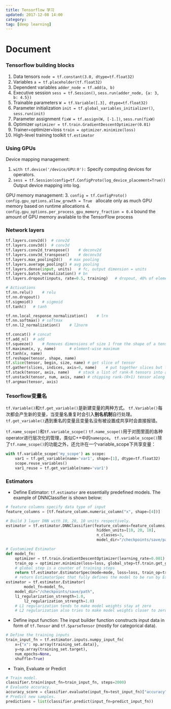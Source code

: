 ```yaml
---
title: Tensorflow 学习
updated: 2017-12-08 14:00
category: 
tag: [deep learning]
---
```


# Document


### Tensorflow building blocks

1. Data tensors `node = tf.constant(3.0, dtype=tf.float32)`
3. Variables `a = tf.placeholder(tf.float32)`
2. Dependent variables `adder_node = tf.add(a, b)`
4. Executive session `sess = tf.Session()`, `sess.run(adder_node, {a: 3, b: 4.5})`
5. Trainable parameters `W = tf.Variable([.3], dtype=tf.float32)`
6. Parameter initialization `init = tf.global_variables_initializer()`, `sess.run(init)`
7. Parameter assignment `fixW = tf.assign(W, [-1.])`, `sess.run(fixW)`
8. Optimizer `optimizer = tf.train.GradientDescentOptimizer(0.01)`
9. Trainer=optimizer+loss `train = optimizer.minimize(loss)`
10. High-level training toolkit `tf.estimator`

### Using GPUs

Device mapping management:
1. `with tf.device('/device/GPU:0'):` Specify computing devices for operators.
2. `sess = tf.Session(config=tf.ConfigProto(log_device_placement=True))
` Output device mapping into log.

GPU memory management:
3. `config = tf.ConfigProto() config.gpu_options.allow_growth = True `
allocate only as much GPU memory based on runtime allocations
4. `config.gpu_options.per_process_gpu_memory_fraction = 0.4` bound the amount of GPU memory available to the TensorFlow process

### Network layers

```python
tf.layers.conv2d()	# conv2d
tf.layers.conv3d()	# conv3d
tf.layers.conv2d_transpose()	# deconv2d
tf.layers.conv3d_transpose()	# deconv3d
tf.layers.max_pooling2d()	# max pooling
tf.layers.average_pooling()	# avg pooling
tf.layers.dense(input, units)	# fc, output dimension = units
tf.layers.batch_normalization()	# bn
tf.layers.dropout(inputs, rate=0.5, training)	# dropout, 40% of elements are dropped out only in training mode

# Activations
tf.nn.relu()	# relu
tf.nn.dropout()
tf.sigmoid()	# sigmoid
tf.tanh()	# tanh

tf.nn.local_response_normalization()	# lrn
tf.nn.softmax()	# softmax
tf.nn.l2_normalization()	# l2norm

tf.concat()	# concat
tf.add_n()	# add
tf.squeeze()	# Removes dimensions of size 1 from the shape of a tensor
tf.maximum(x, y, name)		# element-wise maximum
tf.tanh(x, name)
tf.reshape(tensor, shape, name)
tf.slice(tensor, begin, size, name)	# get slice of tensor
tf.gather(slices, indices, axis=0, name)	# put together slices but follow the order of indices
tf.stack(tensor, axis, name)	# stack a list of rank-R tensors into a rank-(R+1) one
tf.unstack(tensor, num, axis, name)	# chipping rank-(R+1) tensor along axis into a amount of num rank-R tensors
tf.argmax(tensor, axis)
```

### Tesorflow变量名
`tf.Variable()`和`tf.get_variable()`是新建变量的两种方式。
`tf.Variable()`每次都会产生新的变量，当变量名重复时会引入**别名机制**自行处理。
`tf.get_variable()`遇到重名的变量且变量名没有被设置成共享时会直接报错。

`tf.name_scope()`和`tf.variable_scope()`
`tf.name_scope()`用于对图里面的各种operator进行层次化的管理，类似C++中的`namespce`。
`tf.variable_scope()`除了`tf.name_scope()`的功能之外，还允许在一个variable_scope下共享变量：
```python
with tf.variable_scope('my_scope') as scope:
	var1 = tf.get_variable(name='var1', shape=[1], dtype=tf.float32)
	scope.reuse_variables()
	var1_reuse = tf.get_variable(name='var1')
```

### Estimators
* Define Estimator: `tf.estimator` are essentially predefined models. The example of DNNClassifier is shown below:

```python
# feature columns specify data type of input
feature_columns = [tf.feature_column.numeric_column("x", shape=[4])]

# Build 3 layer DNN with 10, 20, 10 units respectively.
estimator = tf.estimator.DNNClassifier(feature_columns=feature_columns,
                                        hidden_units=[10, 20, 10],
                                        n_classes=3,
                                        model_dir="/checkpoints/save/path")

# Customized Estimator
def model_fn:
	optimizer = tf.train.GradientDescentOptimizer(learning_rate=0.001)
	train_op = optimizer.minimize(loss=loss, global_step=tf.train.get_global_step())
	# global_step is a counter of training steps
	return tf.estimator.EstimatorSpec(mode=mode, loss=loss, train_op=train_op)
	# return EstimatorSpec that fully defines the model to be run by Estimator
estimator = tf.estimator.Estimator(
    	model_fn=model_fn, 
	model_dir="/checkpoints/save/path",
	l1_regularization_strength=1.0,
        l2_regularization_strength=1.0)
	# L1 regularization tends to make model weights stay at zero
	# L2 regularization also tries to make model weights closer to zero but not necessarily zero
```

* Define input function: The input builder function constructs input data in form of `tf.Tensor` and `tf.SparseTensor` (mostly for categorical data).

```python
# Define the training inputs
train_input_fn = tf.estimator.inputs.numpy_input_fn(
    x={"x": np.array(training_set.data)},
    y=np.array(training_set.target),
    num_epochs=None,
    shuffle=True)
```

* Train, Evaluate or Predict

```python
# Train model.
classifier.train(input_fn=train_input_fn, steps=2000)
# Evaluate accuracy.
accuracy_score = classifier.evaluate(input_fn=test_input_fn)["accuracy"]
# Predict new samples.
predictions = list(classifier.predict(input_fn=predict_input_fn))
```
